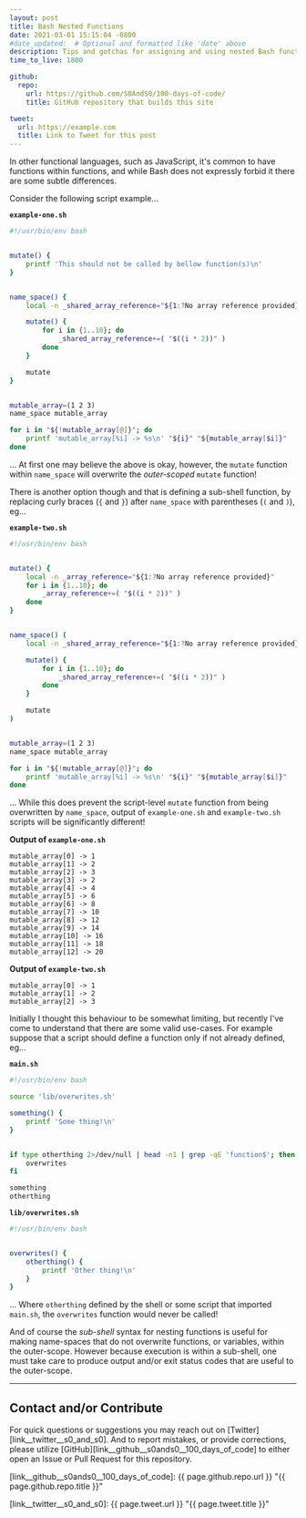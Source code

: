 ```yaml
---
layout: post
title: Bash Nested Functions
date: 2021-03-01 15:15:04 -0800
#date_updated:  # Optional and formatted like 'date' above
description: Tips and gotchas for assigning and using nested Bash functions
time_to_live: 1800

github:
  repo:
    url: https://github.com/S0AndS0/100-days-of-code/
    title: GitHub repository that builds this site

tweet:
  url: https://example.com
  title: Link to Tweet for this post
---
```



In other functional languages, such as JavaScript, it's common to have functions within functions, and while Bash does not expressly forbid it there are some subtle differences.


Consider the following script example...


**`example-one.sh`**


```bash
#!/usr/bin/env bash


mutate() {
    printf 'This should not be called by bellow function(s)\n'
}


name_space() {
    local -n _shared_array_reference="${1:?No array reference provided}"

    mutate() {
        for i in {1..10}; do
            _shared_array_reference+=( "$((i * 2))" )
        done
    }

    mutate
}


mutable_array=(1 2 3)
name_space mutable_array

for i in "${!mutable_array[@]}"; do
    printf 'mutable_array[%i] -> %s\n' "${i}" "${mutable_array[$i]}"
done
```


... At first one may believe the above is okay, however, the `mutate` function within `name_space` will overwrite the _outer-scoped_ `mutate` function!


There is another option though and that is defining a sub-shell function, by replacing curly braces (`{` and `}`) after `name_space` with parentheses (`(` and `)`), eg...


**`example-two.sh`**


```bash
#!/usr/bin/env bash


mutate() {
    local -n _array_reference="${1:?No array reference provided}"
    for i in {1..10}; do
        _array_reference+=( "$((i * 2))" )
    done
}


name_space() (
    local -n _shared_array_reference="${1:?No array reference provided}"

    mutate() {
        for i in {1..10}; do
            _shared_array_reference+=( "$((i * 2))" )
        done
    }

    mutate
)


mutable_array=(1 2 3)
name_space mutable_array

for i in "${!mutable_array[@]}"; do
    printf 'mutable_array[%i] -> %s\n' "${i}" "${mutable_array[$i]}"
done
```


... While this does prevent the script-level `mutate` function from being overwritten by `name_space`, output of `example-one.sh` and `example-two.sh` scripts will be significantly different!


**Output of `example-one.sh`**


```text
mutable_array[0] -> 1
mutable_array[1] -> 2
mutable_array[2] -> 3
mutable_array[3] -> 2
mutable_array[4] -> 4
mutable_array[5] -> 6
mutable_array[6] -> 8
mutable_array[7] -> 10
mutable_array[8] -> 12
mutable_array[9] -> 14
mutable_array[10] -> 16
mutable_array[11] -> 18
mutable_array[12] -> 20
```


**Output of `example-two.sh`**


```text
mutable_array[0] -> 1
mutable_array[1] -> 2
mutable_array[2] -> 3
```


Initially I thought this behaviour to be somewhat limiting, but recently I've come to understand that there are some valid use-cases. For example suppose that a script should define a function only if not already defined, eg...


**`main.sh`**


```bash
#!/usr/bin/env bash

source 'lib/overwrites.sh'

something() {
    printf 'Some thing!\n'
}


if type otherthing 2>/dev/null | head -n1 | grep -qE 'function$'; then
    overwrites
fi

something
otherthing
```


**`lib/overwrites.sh`**


```bash
#!/usr/bin/env bash


overwrites() {
    otherthing() {
        printf 'Other thing!\n'
    }
}
```


... Where `otherthing` defined by the shell or some script that imported `main.sh`, the `overwrites` function would never be called!


And of course the _sub-shell_ syntax for nesting functions is useful for making name-spaces that do not overwrite functions, or variables, within the outer-scope. However because execution is within a sub-shell, one must take care to produce output and/or exit status codes that are useful to the outer-scope.


______


## Contact and/or Contribute
[heading__contact_andor_contribute]: #contact-andor-contribute


For quick questions or suggestions you may reach out on [Twitter][link__twitter__s0_and_s0]. And to report mistakes, or provide corrections, please utilize [GitHub][link__github__s0ands0__100_days_of_code] to either open an Issue or Pull Request for this repository.



[link__github__s0ands0__100_days_of_code]: {{ page.github.repo.url }} "{{ page.github.repo.title }}"

[link__twitter__s0_and_s0]: {{ page.tweet.url }} "{{ page.tweet.title }}"

